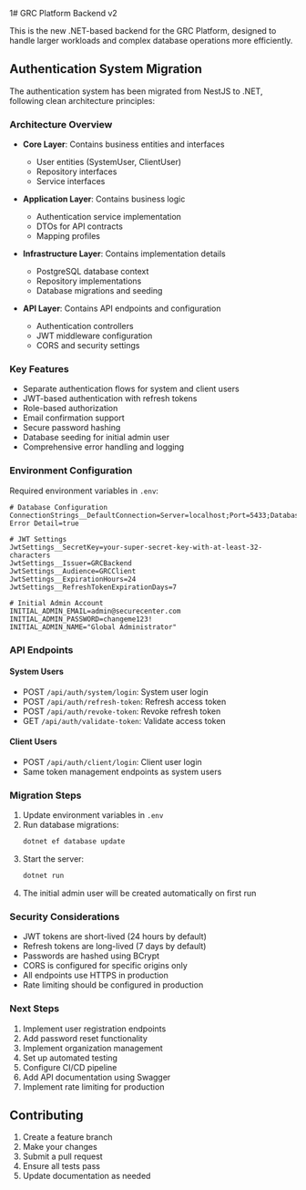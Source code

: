 1# GRC Platform Backend v2

This is the new .NET-based backend for the GRC Platform, designed to handle larger workloads and complex database operations more efficiently.

## Authentication System Migration

The authentication system has been migrated from NestJS to .NET, following clean architecture principles:

### Architecture Overview

- **Core Layer**: Contains business entities and interfaces
  - User entities (SystemUser, ClientUser)
  - Repository interfaces
  - Service interfaces

- **Application Layer**: Contains business logic
  - Authentication service implementation
  - DTOs for API contracts
  - Mapping profiles

- **Infrastructure Layer**: Contains implementation details
  - PostgreSQL database context
  - Repository implementations
  - Database migrations and seeding

- **API Layer**: Contains API endpoints and configuration
  - Authentication controllers
  - JWT middleware configuration
  - CORS and security settings

### Key Features

- Separate authentication flows for system and client users
- JWT-based authentication with refresh tokens
- Role-based authorization
- Email confirmation support
- Secure password hashing
- Database seeding for initial admin user
- Comprehensive error handling and logging

### Environment Configuration

Required environment variables in `.env`:

```env
# Database Configuration
ConnectionStrings__DefaultConnection=Server=localhost;Port=5433;Database=securecenter_dotnet;Username=dotnet_admin;Password=dotnet_secure_password;Include Error Detail=true

# JWT Settings
JwtSettings__SecretKey=your-super-secret-key-with-at-least-32-characters
JwtSettings__Issuer=GRCBackend
JwtSettings__Audience=GRCClient
JwtSettings__ExpirationHours=24
JwtSettings__RefreshTokenExpirationDays=7

# Initial Admin Account
INITIAL_ADMIN_EMAIL=admin@securecenter.com
INITIAL_ADMIN_PASSWORD=changeme123!
INITIAL_ADMIN_NAME="Global Administrator"
```

### API Endpoints

#### System Users
- POST `/api/auth/system/login`: System user login
- POST `/api/auth/refresh-token`: Refresh access token
- POST `/api/auth/revoke-token`: Revoke refresh token
- GET `/api/auth/validate-token`: Validate access token

#### Client Users
- POST `/api/auth/client/login`: Client user login
- Same token management endpoints as system users

### Migration Steps

1. Update environment variables in `.env`
2. Run database migrations:
   ```bash
   dotnet ef database update
   ```
3. Start the server:
   ```bash
   dotnet run
   ```
4. The initial admin user will be created automatically on first run

### Security Considerations

- JWT tokens are short-lived (24 hours by default)
- Refresh tokens are long-lived (7 days by default)
- Passwords are hashed using BCrypt
- CORS is configured for specific origins only
- All endpoints use HTTPS in production
- Rate limiting should be configured in production

### Next Steps

1. Implement user registration endpoints
2. Add password reset functionality
3. Implement organization management
4. Set up automated testing
5. Configure CI/CD pipeline
6. Add API documentation using Swagger
7. Implement rate limiting for production

## Contributing

1. Create a feature branch
2. Make your changes
3. Submit a pull request
4. Ensure all tests pass
5. Update documentation as needed
